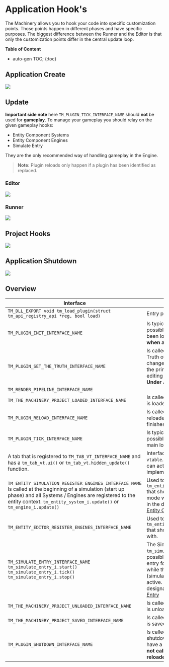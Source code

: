 # Application Hook's

The Machinery allows you to hook your code into specific customization points. Those points happen in different phases and have specific purposes. The biggest difference between the Runner and the Editor is that only the customization points differ in the central update loop.

**Table of Content**

* auto-gen TOC;
{:toc}


## Application Create

![](https://www.dropbox.com/s/vsl0d53ty9rsvbi/tm_guide_app_hook_create.png?dl=1)
## Update

**Important side note** here `TM_PLUGIN_TICK_INTERFACE_NAME` should **not** be used for **gameplay**. To manage your gameplay you should relay on the given gameplay hooks:

- Entity Component Systems
- Entity Component Engines
- Simulate Entry

They are the only recommended way of handling gameplay in the Engine.

>  **Note:** Plugin reloads only happen if a plugin has been identified as replaced.

### Editor

![](https://www.dropbox.com/s/ibyjx33p4lci62w/tm_guide_app_hooks_update_editor.png?dl=1)

### Runner

![](https://www.dropbox.com/s/9nq4ysh2gefzks1/tm_guide_app_hooks_update_runner.png?dl=1)

## Project Hooks

![](https://www.dropbox.com/s/jtsk5df9rykp8di/tm_guide_app_hook_project.png?dl=1)

## Application Shutdown

![](https://www.dropbox.com/s/ecssnn4hvv42avi/tm_guide_app_hook_shutdown.png?dl=1)

## Overview

| Interface                                                    | Description                                                  |
| ------------------------------------------------------------ | ------------------------------------------------------------ |
| `TM_DLL_EXPORT void tm_load_plugin(struct tm_api_registry_api *reg, bool load)` | Entry point for all plugins                                  |
| `TM_PLUGIN_INIT_INTERFACE_NAME`                              | Is typically called as early as possible after all plugins have been loaded. **Is not called when a plugin is reloaded.** |
| `TM_PLUGIN_SET_THE_TRUTH_INTERFACE_NAME`                     | Is called whenever the "main" Truth of the application changes. The "main" Truth is the primary Truth used for editing data in the application. **Under API Review** |
| `TM_RENDER_PIPELINE_INTERFACE_NAME`                          |                                                              |
| `TM_THE_MACHINERY_PROJECT_LOADED_INTERFACE_NAME`             | Is called when ever a project is loaded.                     |
| `TM_PLUGIN_RELOAD_INTERFACE_NAME`                            | Is called whenever plugins are reloaded after the reload finishes. |
| `TM_PLUGIN_TICK_INTERFACE_NAME`                              | Is typically called as early as possible in the application main loop "tick". |
| A tab that is registered to `TM_TAB_VT_INTERFACE_NAME` and has a `tm_tab_vt.ui()` or `tm_tab_vt.hidden_update()` function. | Interface name for the tab `vtable`. Any part of the UI that can act as a tab should implement  this interface. |
| `TM_ENTITY_SIMULATION_REGISTER_ENGINES_INTERFACE_NAME` Is called at the beginning of a simulation (start up phase) and all Systems / Engines are registered to the entity context. `tm_entity_system_i.update()` or `tm_engine_i.update()` | Used to register a `tm_entity_register_engines_i` that should run in simulation mode with. More information in the designated chapter. [Entity Component System]({{the_machinery_book}}gameplay_coding/ecs/index.html) |
| `TM_ENTITY_EDITOR_REGISTER_ENGINES_INTERFACE_NAME`           | Used to register a `tm_entity_register_engines_i` that should run in editor mode with. |
| `TM_SIMULATE_ENTRY_INTERFACE_NAME` `tm_simulate_entry_i.start()  ` `tm_simulate_entry_i.tick()` `tm_simulate_entry_i.stop()` | The Simulate Entry interface `tm_simulate_entry_i` makes it possible to choose a point of entry  for code that should run while the simulation (simulation tab or runner) is active.  More information in the designated chapter. [Simulate Entry]({{the_machinery_book}}/gameplay_coding/simulate_entry.html) |
| `TM_THE_MACHINERY_PROJECT_UNLOADED_INTERFACE_NAME`           | Is called when ever a project is unloaded.                   |
| `TM_THE_MACHINERY_PROJECT_SAVED_INTERFACE_NAME`              | Is called when ever a project is saved.                      |
| `TM_PLUGIN_SHUTDOWN_INTERFACE_NAME`                          | Is called when the application shutdowns on all plugins that have a interface registered. **Is not called when a plugin is reloaded.** |